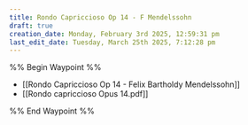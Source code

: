 ```yaml
---
title: Rondo Capriccioso Op 14 - F Mendelssohn
draft: true
creation_date: Monday, February 3rd 2025, 12:59:31 pm
last_edit_date: Tuesday, March 25th 2025, 7:12:28 pm
---
```


%% Begin Waypoint %%
- [[Rondo Capriccioso Op 14 - Felix Bartholdy Mendelssohn]]
- [[Rondo capriccioso Opus 14.pdf]]

%% End Waypoint %%
